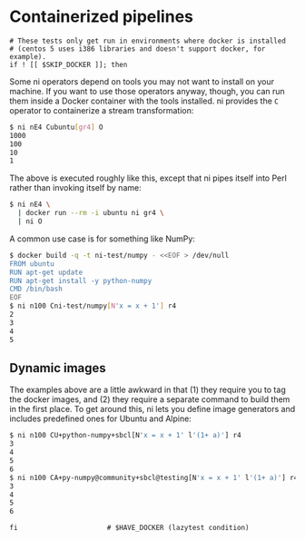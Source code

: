 # Containerized pipelines
```lazytest
# These tests only get run in environments where docker is installed
# (centos 5 uses i386 libraries and doesn't support docker, for example).
if ! [[ $SKIP_DOCKER ]]; then
```

Some ni operators depend on tools you may not want to install on your machine.
If you want to use those operators anyway, though, you can run them inside a
Docker container with the tools installed. ni provides the `C` operator to
containerize a stream transformation:

```bash
$ ni nE4 Cubuntu[gr4] O
1000
100
10
1
```

The above is executed roughly like this, except that ni pipes itself into Perl
rather than invoking itself by name:

```sh
$ ni nE4 \
  | docker run --rm -i ubuntu ni gr4 \
  | ni O
```

A common use case is for something like NumPy:

```bash
$ docker build -q -t ni-test/numpy - <<EOF > /dev/null
FROM ubuntu
RUN apt-get update
RUN apt-get install -y python-numpy
CMD /bin/bash
EOF
$ ni n100 Cni-test/numpy[N'x = x + 1'] r4
2
3
4
5
```

## Dynamic images
The examples above are a little awkward in that (1) they require you to tag the
docker images, and (2) they require a separate command to build them in the
first place. To get around this, ni lets you define image generators and
includes predefined ones for Ubuntu and Alpine:

```bash
$ ni n100 CU+python-numpy+sbcl[N'x = x + 1' l'(1+ a)'] r4
3
4
5
6
$ ni n100 CA+py-numpy@community+sbcl@testing[N'x = x + 1' l'(1+ a)'] r4
3
4
5
6
```

```lazytest
fi                      # $HAVE_DOCKER (lazytest condition)
```
